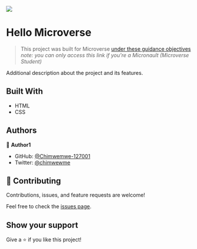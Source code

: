 ![](https://img.shields.io/badge/Microverse-blueviolet)

# Hello Microverse

> This project was built for Microverse [under these guidance objectives](https://github.com/microverseinc/curriculum-transversal-skills/blob/main/documentation/hello_microverse_project.md)
> _note: you can only access this link if you're a Micronault (Microverse Student)_

Additional description about the project and its features.

## Built With

- HTML
- CSS

## Authors

👤 **Author1**

- GitHub: [@Chimwemwe-127001](https://github.com/gChimwemwe-127001)
- Twitter: [@chimwewme](https://twitter.com/chimwewme)

## 🤝 Contributing

Contributions, issues, and feature requests are welcome!

Feel free to check the [issues page](./issues/).

## Show your support

Give a ⭐️ if you like this project!
